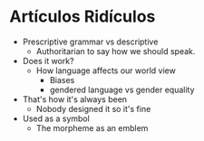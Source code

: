 # Artículos Ridículos

- Prescriptive grammar vs descriptive
	- Authoritarian to say how we should speak.
- Does it work?
	- How language affects our world view
		- Biases
		- gendered language vs gender equality
- That's how it's always been
	- Nobody designed it so it's fine
- Used as a symbol
	- The morpheme as an emblem

